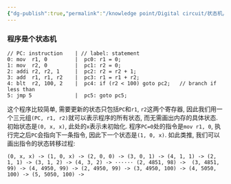 ```yaml
---
{"dg-publish":true,"permalink":"/knowledge point/Digital circuit/状态机/","dgPassFrontmatter":true}
---
```


### 程序是个状态机
```
// PC: instruction    | // label: statement
0: mov  r1, 0         |  pc0: r1 = 0;
1: mov  r2, 0         |  pc1: r2 = 0;
2: addi r2, r2, 1     |  pc2: r2 = r2 + 1;
3: add  r1, r1, r2    |  pc3: r1 = r1 + r2;
4: blt  r2, 100, 2    |  pc4: if (r2 < 100) goto pc2;   // branch if less than
5: jmp 5              |  pc5: goto pc5;
```

这个程序比较简单, 需要更新的状态只包括`PC`和`r1`, `r2`这两个寄存器, 因此我们用一个三元组`(PC, r1, r2)`就可以表示程序的所有状态, 而无需画出内存的具体状态. 初始状态是`(0, x, x)`, 此处的`x`表示未初始化. 程序`PC=0`处的指令是`mov r1, 0`, 执行完之后`PC`会指向下一条指令, 因此下一个状态是`(1, 0, x)`. 如此类推, 我们可以画出指令的状态转移过程:

```
(0, x, x) -> (1, 0, x) -> (2, 0, 0) -> (3, 0, 1) -> (4, 1, 1) -> (2, 1, 1) -> (3, 1, 2) -> (4, 3, 2) -> ······ (2, 4851, 98) ->  (3, 4851, 99) -> (4, 4950, 99) -> (2, 4950, 99) -> (3, 4950, 100) -> (4, 5050, 100) -> (5, 5050, 100) ->
```